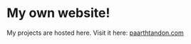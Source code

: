 # My own website!

My projects are hosted here. Visit it here: [paarthtandon.com](https://paarthtandon.com)
